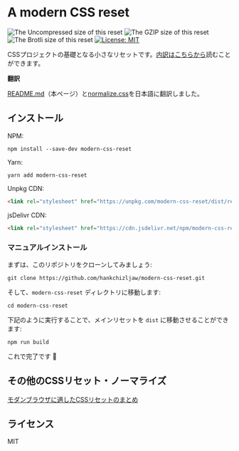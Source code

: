 # A modern CSS reset

![The Uncompressed size of this reset](https://img.badgesize.io/https://unpkg.com/modern-css-reset?label=Uncompressed%20Size)
![The GZIP size of this reset](https://img.badgesize.io/https://unpkg.com/modern-css-reset?compression=gzip&label=GZIP%20Size)
![The Brotli size of this reset](https://img.badgesize.io/https://unpkg.com/modern-css-reset?compression=brotli&label=Brotli%20Size)
[![License: MIT](https://img.shields.io/badge/License-MIT-blue.svg)](https://opensource.org/licenses/MIT)

CSSプロジェクトの基礎となる小さなリセットです。[内訳はこちらから](https://hankchizljaw.com/wrote/a-modern-css-reset/)読むことができます。

**翻訳**

[README.md](https://github.com/coliss/modern-css-reset/master/README.md)（本ページ）と[normalize.css](https://github.com/coliss/normalize.css/blob/master/normalize.css)を日本語に翻訳しました。

## インストール

NPM:

```console
npm install --save-dev modern-css-reset
```

Yarn:

```console
yarn add modern-css-reset
```

Unpkg CDN: 

```html
<link rel="stylesheet" href="https://unpkg.com/modern-css-reset/dist/reset.min.css" />
```

jsDelivr CDN: 

```html
<link rel="stylesheet" href="https://cdn.jsdelivr.net/npm/modern-css-reset/dist/reset.min.css" />
```

### マニュアルインストール

まずは、このリポジトリをクローンしてみましょう:

```console
git clone https://github.com/hankchizljaw/modern-css-reset.git
```

そして、`modern-css-reset` ディレクトリに移動します:

```console
cd modern-css-reset
```

下記のように実行することで、メインリセットを `dist` に移動させることができます:

```console
npm run build
```

これで完了です 🎉

## その他のCSSリセット・ノーマライズ
[モダンブラウザに適したCSSリセットのまとめ](https://coliss.com/articles/build-websites/operation/css/css-reset-for-modern-browser.html)

## ライセンス

MIT
